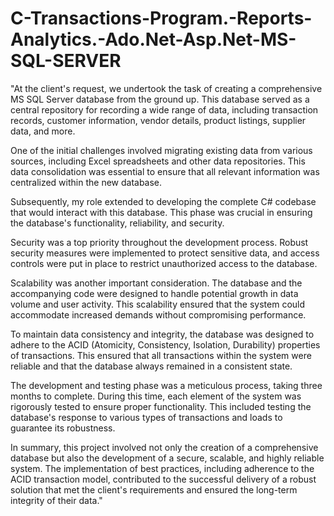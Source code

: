 # C-Transactions-Program.-Reports-Analytics.-Ado.Net-Asp.Net-MS-SQL-SERVER

"At the client's request, we undertook the task of creating a comprehensive MS SQL Server database from the ground up. This database served as a central repository for recording a wide range of data, including transaction records, customer information, vendor details, product listings, supplier data, and more. 

One of the initial challenges involved migrating existing data from various sources, including Excel spreadsheets and other data repositories. This data consolidation was essential to ensure that all relevant information was centralized within the new database. 

Subsequently, my role extended to developing the complete C# codebase that would interact with this database. This phase was crucial in ensuring the database's functionality, reliability, and security. 

Security was a top priority throughout the development process. Robust security measures were implemented to protect sensitive data, and access controls were put in place to restrict unauthorized access to the database. 

Scalability was another important consideration. The database and the accompanying code were designed to handle potential growth in data volume and user activity. This scalability ensured that the system could accommodate increased demands without compromising performance.

To maintain data consistency and integrity, the database was designed to adhere to the ACID (Atomicity, Consistency, Isolation, Durability) properties of transactions. This ensured that all transactions within the system were reliable and that the database always remained in a consistent state.

The development and testing phase was a meticulous process, taking three months to complete. During this time, each element of the system was rigorously tested to ensure proper functionality. This included testing the database's response to various types of transactions and loads to guarantee its robustness.

In summary, this project involved not only the creation of a comprehensive database but also the development of a secure, scalable, and highly reliable system. The implementation of best practices, including adherence to the ACID transaction model, contributed to the successful delivery of a robust solution that met the client's requirements and ensured the long-term integrity of their data."
